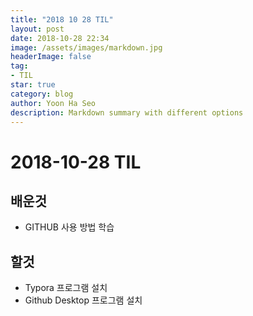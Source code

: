 ```yaml
---
title: "2018 10 28 TIL"
layout: post
date: 2018-10-28 22:34
image: /assets/images/markdown.jpg
headerImage: false
tag:
- TIL
star: true
category: blog
author: Yoon Ha Seo
description: Markdown summary with different options
---
```


# 2018-10-28 TIL

## 배운것 

- GITHUB 사용 방법 학습

## 할것

- Typora 프로그램 설치 
- Github Desktop 프로그램 설치
